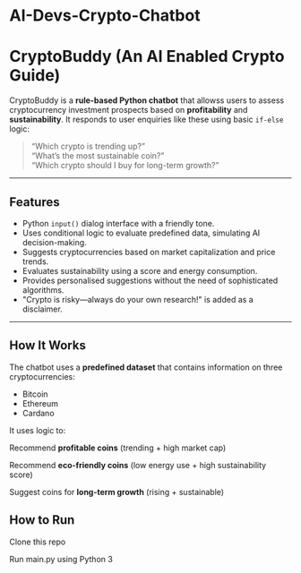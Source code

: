 # AI-Devs-Crypto-Chatbot

#  CryptoBuddy (An AI Enabled Crypto Guide)

CryptoBuddy is a **rule-based Python chatbot** that allowss users to assess cryptocurrency investment prospects based on **profitability** and **sustainability**. It responds to user enquiries like these using basic `if-else` logic:

> “Which crypto is trending up?”  
> “What’s the most sustainable coin?”  
> “Which crypto should I buy for long-term growth?”

---

##  Features

-  Python `input()` dialog interface with a friendly tone.
-  Uses conditional logic to evaluate predefined data, simulating AI decision-making. 
-  Suggests cryptocurrencies based on market capitalization and price trends.
-  Evaluates sustainability using a score and energy consumption.
-  Provides personalised suggestions without the need of sophisticated algorithms.
-  "Crypto is risky—always do your own research!" is added as a disclaimer.

---

## How It Works

The chatbot uses a **predefined dataset** that contains information on three cryptocurrencies:
- Bitcoin
- Ethereum
- Cardano

It uses logic to:

Recommend **profitable coins** (trending + high market cap)

Recommend **eco-friendly coins** (low energy use + high sustainability score)

Suggest coins for **long-term growth** (rising + sustainable)

 
 
## How to Run
Clone this repo

Run main.py using Python 3

